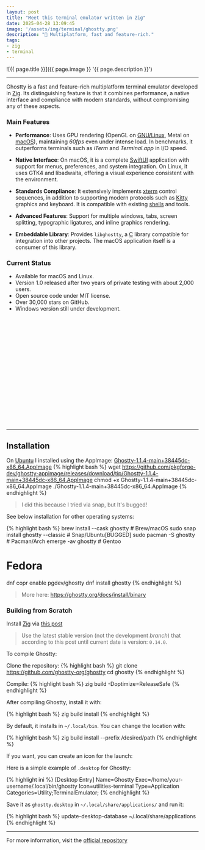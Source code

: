 ```yaml
---
layout: post
title: "Meet this terminal emulator written in Zig"
date: 2025-04-28 13:09:45
image: '/assets/img/terminal/ghostty.png'
description: "🚀 Multiplatform, fast and feature-rich."
tags:
- zig
- terminal
---
```


![{{ page.title }}]({{ page.image }} '{{ page.description }}')

---

Ghostty is a fast and feature-rich multiplatform terminal emulator developed in [Zig](https://terminalroot.com/tags#zig). Its distinguishing feature is that it combines performance, a native interface and compliance with modern standards, without compromising any of these aspects.

### Main Features
- **Performance**: Uses GPU rendering (OpenGL on [GNU/Linux](https://terminalroot.com/tags#gnulinux), Metal on [macOS](https://terminalroot.com/tags#macos)), maintaining *60fps* even under intense load. In benchmarks, it outperforms terminals such as *iTerm* and *Terminal.app* in I/O speed.

- **Native Interface**: On macOS, it is a complete [SwiftUI](https://terminalroot.com/tags#swift) application with support for menus, preferences, and system integration. On Linux, it uses GTK4 and libadwaita, offering a visual experience consistent with the environment.

- **Standards Compliance**: It extensively implements [xterm](https://terminalroot.com/tags#terminal) control sequences, in addition to supporting modern protocols such as [Kitty](https://terminalroot.com/tags#terminal) graphics and keyboard. It is compatible with existing [shells](https://terminalroot.com/tags#shell) and tools.

- **Advanced Features**: Support for multiple windows, tabs, screen splitting, typographic ligatures, and inline graphics rendering.

- **Embeddable Library**: Provides `libghostty`, a [C](https://terminalroot.com/c) library compatible for integration into other projects. The macOS application itself is a consumer of this library.

### Current Status
- Available for macOS and Linux.
- Version 1.0 released after two years of private testing with about 2,000 users.
- Open source code under MIT license.
- Over 30,000 stars on GitHub.
- Windows version still under development.


<!-- SQUARE - GAMES ROOT -->
<script async src="//pagead2.googlesyndication.com/pagead/js/adsbygoogle.js"></script>
<ins class="adsbygoogle"
style="display:inline-block;width:336px;height:280px"
data-ad-client="ca-pub-2838251107855362"
data-ad-slot="5351066970"></ins>
<script>
(adsbygoogle = window.adsbygoogle || []).push({});
</script>

---

## Installation
On [Ubuntu](https://terminalroot.com/tags#ubuntu) I installed using the AppImage: [Ghostty-1.1.4-main+38445dc-x86_64.AppImage](https://github.com/pkgforge-dev/ghostty-appimage/releases)
{% highlight bash %}
wget https://github.com/pkgforge-dev/ghostty-appimage/releases/download/tip/Ghostty-1.1.4-main+38445dc-x86_64.AppImage
chmod +x Ghostty-1.1.4-main+38445dc-x86_64.AppImage
./Ghostty-1.1.4-main+38445dc-x86_64.AppImage
{% endhighlight %}
> I did this because I tried via snap, but It's bugged!

See below installation for other operating systems:

{% highlight bash %}
brew install --cask ghostty # Brew/macOS
sudo snap install ghostty --classic # Snap/Ubuntu[BUGGED]
sudo pacman -S ghostty # Pacman/Arch
emerge -av ghostty # Gentoo

# Fedora
dnf copr enable pgdev/ghostty
dnf install ghostty
{% endhighlight %}
> More here: <https://ghostty.org/docs/install/binary>

### Building from Scratch
Install [Zig](https://terminalroot.com/tags#zig) via [this post](https://terminalroot.com/2021/11/primeiros-passos-com-a-linguagem-de-programacao-zig.html)
> Use the latest stable version (not the development *branch*) that according to this post until current date is version: `0.14.0`.

To compile Ghostty:

Clone the repository:
{% highlight bash %}
git clone https://github.com/ghostty-org/ghostty
cd ghostty
{% endhighlight %}

Compile:
{% highlight bash %}
zig build -Doptimize=ReleaseSafe
{% endhighlight %}

After compiling Ghostty, install it with:

{% highlight bash %}
zig build install
{% endhighlight %}

By default, it installs in `~/.local/bin`. You can change the location with:

{% highlight bash %}
zig build install --prefix /desired/path
{% endhighlight %}

If you want, you can create an icon for the launch:

Here is a simple example of `.desktop` for Ghostty:

{% highlight ini %}
[Desktop Entry]
Name=Ghostty
Exec=/home/your-username/.local/bin/ghostty
Icon=utilities-terminal
Type=Application
Categories=Utility;TerminalEmulator;
{% endhighlight %}

Save it as `ghostty.desktop` in `~/.local/share/applications/` and run it:

{% highlight bash %}
update-desktop-database ~/.local/share/applications
{% endhighlight %}

---

For more information, visit the [official repository](https://github.com/ghostty-org/ghostty)

